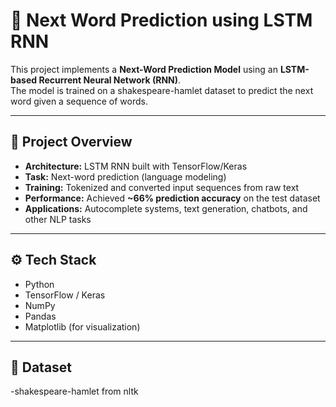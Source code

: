 # 📝 Next Word Prediction using LSTM RNN

This project implements a **Next-Word Prediction Model** using an **LSTM-based Recurrent Neural Network (RNN)**.  
The model is trained on a shakespeare-hamlet dataset to predict the next word given a sequence of words.  

---

## 📌 Project Overview
- **Architecture:** LSTM RNN built with TensorFlow/Keras  
- **Task:** Next-word prediction (language modeling)  
- **Training:** Tokenized and converted input sequences from raw text  
- **Performance:** Achieved **~66% prediction accuracy** on the test dataset  
- **Applications:** Autocomplete systems, text generation, chatbots, and other NLP tasks  

---

## ⚙️ Tech Stack
- Python  
- TensorFlow / Keras  
- NumPy  
- Pandas  
- Matplotlib (for visualization)  

---

## 📂 Dataset
-shakespeare-hamlet from nltk
